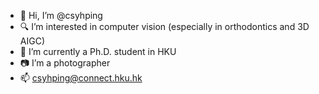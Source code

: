 - 👤 Hi, I’m @csyhping
- 🔍 I’m interested in computer vision (especially in orthodontics and 3D AIGC)
- 🏫 I’m currently a Ph.D. student in HKU
- 📷 I’m a photographer
- 📫 csyhping@connect.hku.hk

<!---
csyhping/csyhping is a ✨ special ✨ repository because its `README.md` (this file) appears on your GitHub profile.
You can click the Preview link to take a look at your changes.
--->
